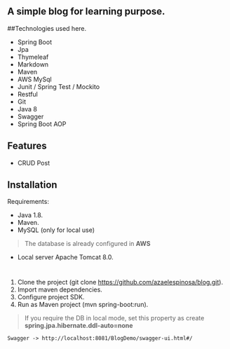 ## A simple blog for learning purpose.

##Technologies used here.
- Spring Boot
- Jpa
- Thymeleaf
- Markdown
- Maven
- AWS MySql
- Junit / Spring Test / Mockito
- Restful
- Git
- Java 8
- Swagger
- Spring Boot AOP

## Features
- CRUD Post

## Installation

Requirements:

- Java 1.8.
- Maven.
- MySQL (only for local use)
 > The database is already configured in **AWS**
- Local server Apache Tomcat 8.0.



#

1. Clone the project (git clone https://github.com/azaelespinosa/blog.git).
2. Import maven dependencies. 
3. Configure project SDK.
2. Run as Maven project (mvn spring-boot:run).

> If you require the DB in local mode, set this property as create **spring.jpa.hibernate.ddl-auto=none**



```mermaid
Swagger -> http://localhost:8081/BlogDemo/swagger-ui.html#/
```
